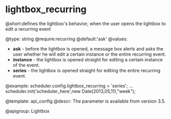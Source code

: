 lightbox_recurring
=============
@short:defines the lightbox's behavior, when the user opens the lightbox to edit a recurring event
	

@type: string
@require:recurring
@default:'ask'
@values:
- <b>ask</b> - before the lightbox is opened, a message box alerts and asks the user whether he will edit a certain instance or the entire recurring event.
- <b>instance</b> - the lightbox is opened straight for editing a certain instance of the event.
- <b>series</b> - the lightbox is opened straight for editing the entire recurring event.

@example:
scheduler.config.lightbox_recurring = 'series';
...
scheduler.init('scheduler_here',new Date(2013,05,11),"week");



@template:	api_config
@descr:
The parameter is available from version 3.5. 

@apigroup: Lightbox
